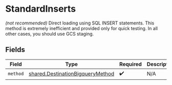 # StandardInserts

<i>(not recommended)</i> Direct loading using SQL INSERT statements. This method is extremely inefficient and provided only for quick testing. In all other cases, you should use GCS staging.


## Fields

| Field                                                                                | Type                                                                                 | Required                                                                             | Description                                                                          |
| ------------------------------------------------------------------------------------ | ------------------------------------------------------------------------------------ | ------------------------------------------------------------------------------------ | ------------------------------------------------------------------------------------ |
| `method`                                                                             | [shared.DestinationBigqueryMethod](../../models/shared/destinationbigquerymethod.md) | :heavy_check_mark:                                                                   | N/A                                                                                  |